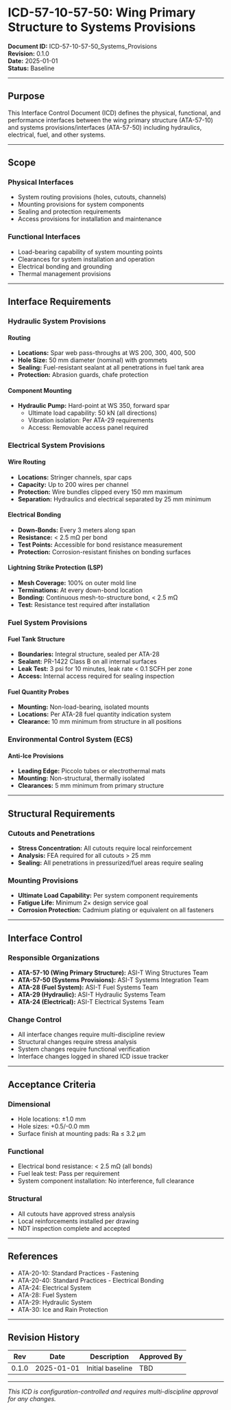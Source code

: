 # ICD-57-10-57-50: Wing Primary Structure to Systems Provisions

**Document ID:** ICD-57-10-57-50_Systems_Provisions  
**Revision:** 0.1.0  
**Date:** 2025-01-01  
**Status:** Baseline

---

## Purpose

This Interface Control Document (ICD) defines the physical, functional, and performance interfaces between the wing primary structure (ATA-57-10) and systems provisions/interfaces (ATA-57-50) including hydraulics, electrical, fuel, and other systems.

---

## Scope

### Physical Interfaces
- System routing provisions (holes, cutouts, channels)
- Mounting provisions for system components
- Sealing and protection requirements
- Access provisions for installation and maintenance

### Functional Interfaces
- Load-bearing capability of system mounting points
- Clearances for system installation and operation
- Electrical bonding and grounding
- Thermal management provisions

---

## Interface Requirements

### Hydraulic System Provisions

#### Routing
- **Locations:** Spar web pass-throughs at WS 200, 300, 400, 500
- **Hole Size:** 50 mm diameter (nominal) with grommets
- **Sealing:** Fuel-resistant sealant at all penetrations in fuel tank area
- **Protection:** Abrasion guards, chafe protection

#### Component Mounting
- **Hydraulic Pump:** Hard-point at WS 350, forward spar
  - Ultimate load capability: 50 kN (all directions)
  - Vibration isolation: Per ATA-29 requirements
  - Access: Removable access panel required

### Electrical System Provisions

#### Wire Routing
- **Locations:** Stringer channels, spar caps
- **Capacity:** Up to 200 wires per channel
- **Protection:** Wire bundles clipped every 150 mm maximum
- **Separation:** Hydraulics and electrical separated by 25 mm minimum

#### Electrical Bonding
- **Down-Bonds:** Every 3 meters along span
- **Resistance:** < 2.5 mΩ per bond
- **Test Points:** Accessible for bond resistance measurement
- **Protection:** Corrosion-resistant finishes on bonding surfaces

#### Lightning Strike Protection (LSP)
- **Mesh Coverage:** 100% on outer mold line
- **Terminations:** At every down-bond location
- **Bonding:** Continuous mesh-to-structure bond, < 2.5 mΩ
- **Test:** Resistance test required after installation

### Fuel System Provisions

#### Fuel Tank Structure
- **Boundaries:** Integral structure, sealed per ATA-28
- **Sealant:** PR-1422 Class B on all internal surfaces
- **Leak Test:** 3 psi for 10 minutes, leak rate < 0.1 SCFH per zone
- **Access:** Internal access required for sealing inspection

#### Fuel Quantity Probes
- **Mounting:** Non-load-bearing, isolated mounts
- **Locations:** Per ATA-28 fuel quantity indication system
- **Clearance:** 10 mm minimum from structure in all positions

### Environmental Control System (ECS)

#### Anti-Ice Provisions
- **Leading Edge:** Piccolo tubes or electrothermal mats
- **Mounting:** Non-structural, thermally isolated
- **Clearances:** 5 mm minimum from primary structure

---

## Structural Requirements

### Cutouts and Penetrations
- **Stress Concentration:** All cutouts require local reinforcement
- **Analysis:** FEA required for all cutouts > 25 mm
- **Sealing:** All penetrations in pressurized/fuel areas require sealing

### Mounting Provisions
- **Ultimate Load Capability:** Per system component requirements
- **Fatigue Life:** Minimum 2× design service goal
- **Corrosion Protection:** Cadmium plating or equivalent on all fasteners

---

## Interface Control

### Responsible Organizations
- **ATA-57-10 (Wing Primary Structure):** ASI-T Wing Structures Team
- **ATA-57-50 (Systems Provisions):** ASI-T Systems Integration Team
- **ATA-28 (Fuel System):** ASI-T Fuel Systems Team
- **ATA-29 (Hydraulic):** ASI-T Hydraulic Systems Team
- **ATA-24 (Electrical):** ASI-T Electrical Systems Team

### Change Control
- All interface changes require multi-discipline review
- Structural changes require stress analysis
- System changes require functional verification
- Interface changes logged in shared ICD issue tracker

---

## Acceptance Criteria

### Dimensional
- Hole locations: ±1.0 mm
- Hole sizes: +0.5/-0.0 mm
- Surface finish at mounting pads: Ra ≤ 3.2 µm

### Functional
- Electrical bond resistance: < 2.5 mΩ (all bonds)
- Fuel leak test: Pass per requirement
- System component installation: No interference, full clearance

### Structural
- All cutouts have approved stress analysis
- Local reinforcements installed per drawing
- NDT inspection complete and accepted

---

## References

- ATA-20-10: Standard Practices - Fastening
- ATA-20-40: Standard Practices - Electrical Bonding
- ATA-24: Electrical System
- ATA-28: Fuel System
- ATA-29: Hydraulic System
- ATA-30: Ice and Rain Protection

---

## Revision History

| Rev | Date | Description | Approved By |
|-----|------|-------------|-------------|
| 0.1.0 | 2025-01-01 | Initial baseline | TBD |

---
*This ICD is configuration-controlled and requires multi-discipline approval for any changes.*
